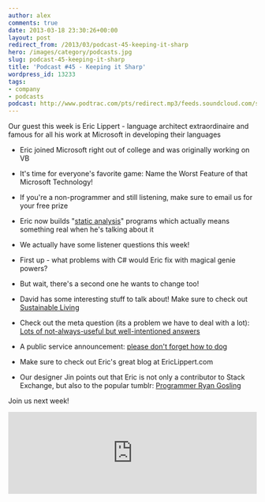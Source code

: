 ```yaml
---
author: alex
comments: true
date: 2013-03-18 23:30:26+00:00
layout: post
redirect_from: /2013/03/podcast-45-keeping-it-sharp
hero: /images/category/podcasts.jpg
slug: podcast-45-keeping-it-sharp
title: 'Podcast #45 - Keeping it Sharp'
wordpress_id: 13233
tags:
- company
- podcasts
podcast: http://www.podtrac.com/pts/redirect.mp3/feeds.soundcloud.com/stream/83835972-stack-exchange-stack-exchange-podcast-45.mp3
---
```


Our guest this week is Eric Lippert - language architect extraordinaire and famous for all his work at Microsoft in developing their languages



	
  * Eric joined Microsoft right out of college and was originally working on VB

	
  * It's time for everyone's favorite game: Name the Worst Feature of that Microsoft Technology!

	
  * If you're a non-programmer and still listening, make sure to email us for your free prize

	
  * Eric now builds "[static analysis](http://en.wikipedia.org/wiki/Static_program_analysis)" programs which actually means something real when he's talking about it

	
  * We actually have some listener questions this week!

	
  * First up - what problems with C# would Eric fix with magical genie powers?

	
  * But wait, there's a second one he wants to change too!

	
  * David has some interesting stuff to talk about! Make sure to check out [Sustainable Living](http://sustainability.stackexchange.com/)

	
  * Check out the meta question (its a problem we have to deal with a lot): [Lots of not-always-useful but well-intentioned answers](http://meta.stackoverflow.com/questions/166566/lots-of-not-always-useful-but-well-intentioned-answers)

	
  * A public service announcement: [please don't forget how to dog](http://imgur.com/gallery/EUfLMg6)

	
  * Make sure to check out Eric's great blog at EricLippert.com

	
  * Our designer Jin points out that Eric is not only a contributor to Stack Exchange, but also to the popular tumblr: [Programmer Ryan Gosling](http://programmerryangosling.tumblr.com/post/15197379385)


Join us next week!


<iframe src="http://w.soundcloud.com/player/?url=http%3A%2F%2Fapi.soundcloud.com%2Ftracks%2F83835972&amp;show_artwork=true" height="166" width="100%" frameborder="no" scrolling="no"></iframe></p>